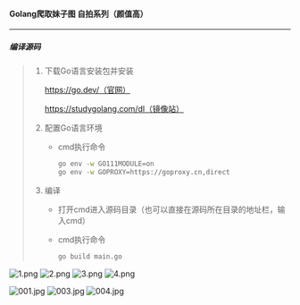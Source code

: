 #### Golang爬取妹子图 自拍系列（颜值高）
***
##### 编译源码

> 1. 下载Go语言安装包并安装
>
>    https://go.dev/（官网）
>
>    https://studygolang.com/dl（镜像站）
>
> 2. 配置Go语言环境
>
>    * cmd执行命令
>
>      ```bash
>      go env -w GO111MODULE=on
>      go env -w GOPROXY=https://goproxy.cn,direct
>      ```
>    
> 3. 编译
>
>    *  打开cmd进入源码目录（也可以直接在源码所在目录的地址栏，输入cmd）
>
>    * cmd执行命令
>
>      ```bash
>      go build main.go
>      ```
>
>      


![1.png](https://dd-static.jd.com/ddimg/jfs/t1/208392/33/10569/144571/619e4846Ed1c84748/832c53fe70855a15.png)
![2.png](https://dd-static.jd.com/ddimg/jfs/t1/156393/34/25651/30614/619e4846Ede0f2197/31186b49b3ffa311.png)
![3.png](https://dd-static.jd.com/ddimg/jfs/t1/171087/17/24662/87331/619e4846E24bc4cf3/8c0c3d75a2282251.png)
![4.png](https://dd-static.jd.com/ddimg/jfs/t1/137176/3/23579/157963/619e4846E6e3de5f3/762256f2d90db21f.png)

![001.jpg](https://dd-static.jd.com/ddimg/jfs/t1/216093/1/5590/391140/619e4846Ee8228634/5d6fd36a52652935.jpg)
![003.jpg](https://dd-static.jd.com/ddimg/jfs/t1/209930/23/10502/469235/619e4846Edecce9b6/952356974ebce95e.jpg)
![004.jpg](https://dd-static.jd.com/ddimg/jfs/t1/204175/33/16424/1866839/619e4846E7e3e789e/8118b8147cf21179.jpg)
